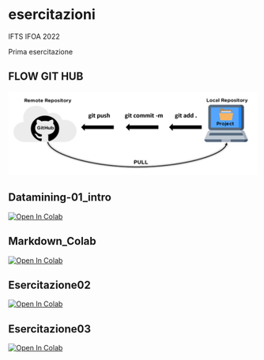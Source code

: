 # esercitazioni
IFTS IFOA 2022

Prima esercitazione

## FLOW GIT HUB
![alt text](img/git_flow.jpg "Optional title")

## Datamining-01_intro
[![Open In Colab](https://colab.research.google.com/assets/colab-badge.svg)](https://colab.research.google.com/github/PaoloGrande/esercitazioni/blob/main/Datamining-01_intro.ipynb)

## Markdown_Colab
[![Open In Colab](https://colab.research.google.com/assets/colab-badge.svg)](https://colab.research.google.com/github/PaoloGrande/esercitazioni/blob/main/Markdown_Colab.ipynb)

## Esercitazione02
[![Open In Colab](https://colab.research.google.com/assets/colab-badge.svg)](https://colab.research.google.com/github/PaoloGrande/esercitazioni/blob/main/Esercitazione02/011_intro.ipynb)

## Esercitazione03
[![Open In Colab](https://colab.research.google.com/assets/colab-badge.svg)](https://colab.research.google.com/github/PaoloGrande/esercitazioni/blob/main/Esercitazione03)
